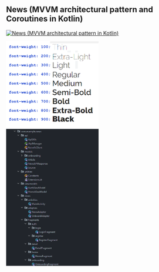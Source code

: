 
## News (MVVM architectural pattern and Coroutines  in Kotlin)

[![News (MVVM architectural pattern in Kotlin)](https://img.youtube.com/vi/ne0B78TfENc/0.jpg)](https://www.youtube.com/watch?v=ne0B78TfENc)

 <img src="./fontweight.png" alt="Screen" width="50%" height="50%"> 

  <img src="./MVVM.PNG" alt="Screen" width="50%" height="50%"> 

